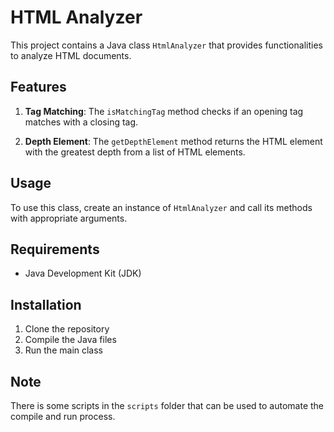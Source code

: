 # HTML Analyzer

This project contains a Java class `HtmlAnalyzer` that provides functionalities to analyze HTML documents.

## Features

1. **Tag Matching**: The `isMatchingTag` method checks if an opening tag matches with a closing tag.

2. **Depth Element**: The `getDepthElement` method returns the HTML element with the greatest depth from a list of HTML elements.

## Usage

To use this class, create an instance of `HtmlAnalyzer` and call its methods with appropriate arguments.

## Requirements

- Java Development Kit (JDK)

## Installation

1. Clone the repository
2. Compile the Java files
3. Run the main class


## Note

There is some scripts in the `scripts` folder that can be used to automate the compile and run process.
